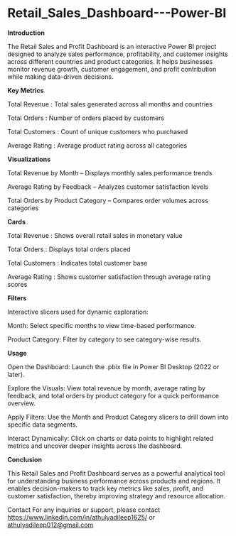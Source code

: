 # Retail_Sales_Dashboard---Power-BI
**Introduction**

The Retail Sales and Profit Dashboard is an interactive Power BI project designed to analyze sales performance, profitability, and customer insights across different countries and product categories.
It helps businesses monitor revenue growth, customer engagement, and profit contribution while making data-driven decisions.

**Key Metrics**

Total Revenue : Total sales generated across all months and countries

Total Orders : Number of orders placed by customers

Total Customers : Count of unique customers who purchased

Average Rating : Average product rating across all categories

**Visualizations**

Total Revenue by Month – Displays monthly sales performance trends

Average Rating by Feedback – Analyzes customer satisfaction levels

Total Orders by Product Category – Compares order volumes across categories

**Cards**

Total Revenue :	Shows overall retail sales in monetary value

Total Orders :	Displays total orders placed

Total Customers : Indicates total customer base

Average Rating : Shows customer satisfaction through average rating scores

**Filters**

Interactive slicers used for dynamic exploration:

Month: Select specific months to view time-based performance.

Product Category: Filter by category to see category-wise results.

**Usage**

Open the Dashboard:
Launch the .pbix file in Power BI Desktop (2022 or later).

Explore the Visuals:
View total revenue by month, average rating by feedback, and total orders by product category for a quick performance overview.

Apply Filters:
Use the Month and Product Category slicers to drill down into specific data segments.

Interact Dynamically:
Click on charts or data points to highlight related metrics and uncover deeper insights across the dashboard.

**Conclusion**

This Retail Sales and Profit Dashboard serves as a powerful analytical tool for understanding business performance across products and regions.
It enables decision-makers to track key metrics like sales, profit, and customer satisfaction, thereby improving strategy and resource allocation.

Contact For any inquiries or support, please contact https://www.linkedin.com/in/athulyadileep1625/ or athulyadileep012@gmail.com
